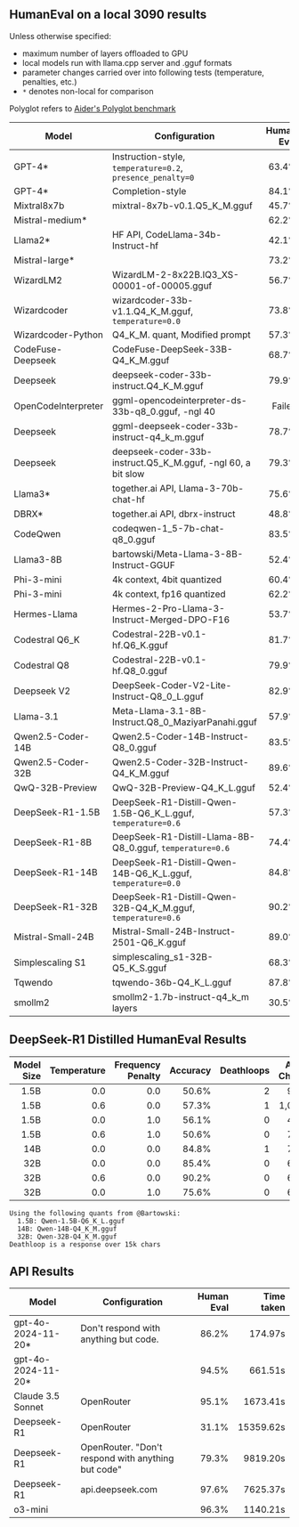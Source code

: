 ## HumanEval on a local 3090 results

Unless otherwise specified:
- maximum number of layers offloaded to GPU
- local models run with llama.cpp server and .gguf formats
- parameter changes carried over into following tests (temperature, penalties, etc.)
- `*` denotes non-local for comparison

Polyglot refers to [Aider's Polyglot benchmark](https://aider.chat/docs/leaderboards/)

| Model               | Configuration                                                  | Human Eval | Time taken | Polyglot |
|---------------------|----------------------------------------------------------------|-----------:|-----------:|---------:|
| GPT-4*              | Instruction-style, `temperature=0.2`, `presence_penalty=0`     |     63.4%  |            |          |
| GPT-4*              | Completion-style                                               |     84.1%  |            |          |
| Mixtral8x7b         | mixtral-8x7b-v0.1.Q5_K_M.gguf                                  |     45.7%  |            |          |
| Mistral-medium*     |                                                                |     62.2%  |            |          |
| Llama2*             | HF API, CodeLlama-34b-Instruct-hf                              |     42.1%  |            |          |
| Mistral-large*      |                                                                |     73.2%  |            |          |
| WizardLM2           | WizardLM-2-8x22B.IQ3_XS-00001-of-00005.gguf                    |     56.7%  |            |          |
| Wizardcoder         | wizardcoder-33b-v1.1.Q4_K_M.gguf, `temperature=0.0`            |     73.8%  |            |          |
| Wizardcoder-Python  | Q4_K_M. quant, Modified prompt                                 |     57.3%  |            |          |
| CodeFuse-Deepseek   | CodeFuse-DeepSeek-33B-Q4_K_M.gguf                              |     68.7%  |            |          |
| Deepseek            | deepseek-coder-33b-instruct.Q4_K_M.gguf                        |     79.9%  |            |          |
| OpenCodeInterpreter | ggml-opencodeinterpreter-ds-33b-q8_0.gguf, -ngl 40             |    Failed  |            |          |
| Deepseek            | ggml-deepseek-coder-33b-instruct-q4_k_m.gguf                   |     78.7%  |            |          |
| Deepseek            | deepseek-coder-33b-instruct.Q5_K_M.gguf, -ngl 60, a bit slow   |     79.3%  |            |          |
| Llama3*             | together.ai API, Llama-3-70b-chat-hf                           |     75.6%  |            |          |
| DBRX*               | together.ai API, dbrx-instruct                                 |     48.8%  |            |          |
| CodeQwen            | codeqwen-1_5-7b-chat-q8_0.gguf                                 |     83.5%  |            |          |
| Llama3-8B           | bartowski/Meta-Llama-3-8B-Instruct-GGUF                        |     52.4%  |            |          |
| Phi-3-mini          | 4k context, 4bit quantized                                     |     60.4%  |            |          |
| Phi-3-mini          | 4k context, fp16 quantized                                     |     62.2%  |            |          |
| Hermes-Llama        | Hermes-2-Pro-Llama-3-Instruct-Merged-DPO-F16                   |     53.7%  |            |          |
| Codestral Q6_K      | Codestral-22B-v0.1-hf.Q6_K.gguf                                |     81.7%  |    812.53s |          |
| Codestral Q8        | Codestral-22B-v0.1-hf.Q8_0.gguf                                |     79.9%  |   2918.51s |          |
| Deepseek V2         | DeepSeek-Coder-V2-Lite-Instruct-Q8_0_L.gguf                    |     82.9%  |    378.86s |          |
| Llama-3.1           | Meta-Llama-3.1-8B-Instruct.Q8_0_MaziyarPanahi.gguf             |     57.9%  |    304.09s |          |
| Qwen2.5-Coder-14B   | Qwen2.5-Coder-14B-Instruct-Q8_0.gguf                           |     83.5%  |    409.90s |          |
| Qwen2.5-Coder-32B   | Qwen2.5-Coder-32B-Instruct-Q4_K_M.gguf                         |     89.6%  |    375.33s |          |
| QwQ-32B-Preview     | QwQ-32B-Preview-Q4_K_L.gguf                                    |     52.4%  |  11660.46s |          |
| DeepSeek-R1-1.5B    | DeepSeek-R1-Distill-Qwen-1.5B-Q6_K_L.gguf, `temperature=0.6`   |     57.3%  |   4154.71s |          |
| DeepSeek-R1-8B      | DeepSeek-R1-Distill-Llama-8B-Q8_0.gguf, `temperature=0.6`      |     74.4%  |   8836.76s |          |
| DeepSeek-R1-14B     | DeepSeek-R1-Distill-Qwen-14B-Q6_K_L.gguf, `temperature=0.0`    |     84.8%  |  10444.61s |          |
| DeepSeek-R1-32B     | DeepSeek-R1-Distill-Qwen-32B-Q4_K_M.gguf, `temperature=0.6`    |     90.2%  |  12861.13s |      5.3 |
| Mistral-Small-24B   | Mistral-Small-24B-Instruct-2501-Q6_K.gguf                      |     89.0%  |   2365.32s |          |
| Simplescaling S1    | simplescaling_s1-32B-Q5_K_S.gguf                               |     68.3%  |   1140.21s |          |
| Tqwendo             | tqwendo-36b-Q4_K_L.gguf                                        |     87.8%  |   1916.67s |          |
| smollm2             | smollm2-1.7b-instruct-q4_k_m layers                            |     30.5%  |    203.09s |          |

## DeepSeek-R1 Distilled HumanEval Results

| Model Size | Temperature | Frequency Penalty | Accuracy  | Deathloops | Avg. Chars | Speed (s) |
|-----------:|------------:|------------------:|----------:|-----------:|-----------:|-----------:|
| 1.5B       | 0.0         | 0.0               | 50.6%     | 2          | 946        |  4,442    |
| 1.5B       | 0.6         | 0.0               | 57.3%     | 1          | 1,003      |  4,155    |
| 1.5B       | 0.0         | 1.0               | 56.1%     | 0          | 417        |  5,501    |
| 1.5B       | 0.6         | 1.0               | 50.6%     | 0          | 792        |  4,828    |
| 14B        | 0.0         | 0.0               | 84.8%     | 1          | 759        |  10,445   |
| 32B        | 0.0         | 0.0               | 85.4%     | 0          | 603        |  15,655   |
| 32B        | 0.6         | 0.0               | 90.2%     | 0          | 698        |  12,861   |
| 32B        | 0.0         | 1.0               | 75.6%     | 0          | 645        |  17,182   |

```
Using the following quants from @Bartowski:
  1.5B: Qwen-1.5B-Q6_K_L.gguf
  14B: Qwen-14B-Q4_K_M.gguf
  32B: Qwen-32B-Q4_K_M.gguf
Deathloop is a response over 15k chars
```

## API Results

| Model              | Configuration                                                  | Human Eval | Time taken |
|--------------------|----------------------------------------------------------------|-----------:|-----------:|
| gpt-4o-2024-11-20* | Don't respond with anything but code.                          |     86.2%  |    174.97s |
| gpt-4o-2024-11-20* |                                                                |     94.5%  |    661.51s |
| Claude 3.5 Sonnet  | OpenRouter                                                     |     95.1%  |   1673.41s |
| Deepseek-R1        | OpenRouter                                                     |     31.1%  |  15359.62s |
| Deepseek-R1        | OpenRouter. "Don't respond with anything but code"             |     79.3%  |   9819.20s |
| Deepseek-R1        | api.deepseek.com                                               |     97.6%  |   7625.37s |
| o3-mini            |                                                                |     96.3%  |   1140.21s |
